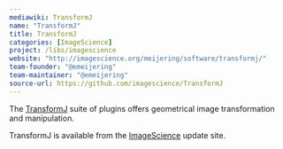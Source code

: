 ```yaml
---
mediawiki: TransformJ
name: "TransformJ"
title: TransformJ
categories: [ImageScience]
project: /libs/imagescience
website: "http://imagescience.org/meijering/software/transformj/"
team-founder: "@emeijering"
team-maintainer: "@emeijering"
source-url: https://github.com/imagescience/TransformJ
---
```



The [TransformJ](http://imagescience.org/meijering/software/transformj/) suite of plugins offers geometrical image transformation and manipulation.

TransformJ is available from the [ImageScience](/libs/imagescience) update site.

 
